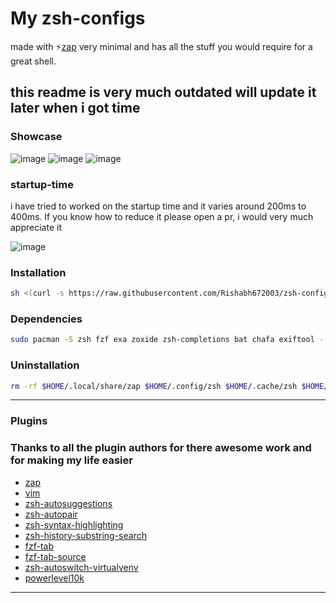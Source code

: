 # My zsh-configs

made with ⚡[zap](https://github.com/zap-zsh-zap) very minimal and has all the stuff you would require for a great shell.

## this readme is very much outdated will update it later when i got time

### Showcase

![image](https://user-images.githubusercontent.com/53911515/201460548-1957f0e5-bede-4f97-b72b-6ddd64c287cb.png)
![image](https://user-images.githubusercontent.com/53911515/201460573-e4bbc0ce-566b-4225-abd7-9aad08ebd266.png)
![image](https://user-images.githubusercontent.com/53911515/202460011-d781dcf9-5fb9-4ddc-b2ec-733d2cddc5e0.png)

### startup-time

i have tried to worked on the startup time and it varies around 200ms to 400ms. If you know how to reduce it please open a pr, i would very much appreciate it

![image](https://user-images.githubusercontent.com/53911515/202460120-4e80a636-6e1e-45ac-a094-7d6deb910ccc.png)

### Installation

```bash
sh <(curl -s https://raw.githubusercontent.com/Rishabh672003/zsh-configs/main/install.sh)
```

### Dependencies

```bash
sudo pacman -S zsh fzf exa zoxide zsh-completions bat chafa exiftool --needed --noconfirm
```

### Uninstallation

```bash
rm -rf $HOME/.local/share/zap $HOME/.config/zsh $HOME/.cache/zsh $HOME/.cache/p10k-*
```

---

### Plugins

### Thanks to all the plugin authors for there awesome work and for making my life easier

- [zap](https://github.com/zap-zsh/zap)
- [vim](https://github.com/zap-zsh/vim)
- [zsh-autosuggestions](https://github.com/zsh-users/zsh-autosuggestions)
- [zsh-autopair](https://github.com/hlissner/zsh-autopair)
- [zsh-syntax-highlighting](https://github.com/zsh-users/zsh-syntax-highlighting)
- [zsh-history-substring-search](https://github.com/zsh-users/zsh-history-substring-search)
- [fzf-tab](https://github.com/Aloxaf/fzf-tab)
- [fzf-tab-source](https://github.com/Freed-Wu/fzf-tab-source)
- [zsh-autoswitch-virtualvenv](https://github.com/Rishabh672003/zsh-autoswitch-virtualenv)
- [powerlevel10k](https://github.com/romkatv/powerlevel10k)

---
